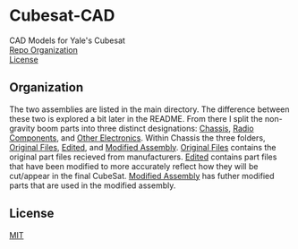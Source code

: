 # Cubesat-CAD

CAD Models for Yale's Cubesat <br />
[Repo Organization](README.md#Organization) <br />
[License](README.md#License) <br />

## Organization

  The two assemblies are listed in the main directory. The difference between these two is explored a bit later in the README. From there I split the non-gravity boom parts into three distinct designations: [Chassis](/Chassis), [Radio Components](/Radio%20Components), and [Other Electronics](/Electronic%20Subsystems). Within Chassis the three folders, [Original Files](/Original%Files), [Edited](/Edited), and [Modified Assembly](/Modified%20Assembly). [Original Files](/Original%Files) contains the original part files recieved from manufacturers. [Edited](/Edited) contains part files that have been modified to more accurately reflect how they will be cut/appear in the final CubeSat. [Modified Assembly](/Modified%20Assembly) has futher modified parts that are used in the modified assembly.


## License

[MIT](https://choosealicense.com/licenses/mit/)
